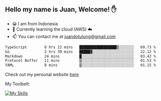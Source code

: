 ## Hello my name is Juan, Welcome! ✋

- 😀 I am from Indonesia
- 📖 Currently learning the cloud (AWS) ☁️
- 📫 You can contact me at juandotulung@gmail.com

<!--START_SECTION:waka-->

```txt
TypeScript        8 hrs 22 mins   █████████████████▒░░░░░░░   69.73 %
Go                2 hrs 39 mins   █████▓░░░░░░░░░░░░░░░░░░░   22.12 %
Markdown          24 mins         █░░░░░░░░░░░░░░░░░░░░░░░░   03.42 %
Protocol Buffer   11 mins         ▒░░░░░░░░░░░░░░░░░░░░░░░░   01.53 %
YAML              8 mins          ▒░░░░░░░░░░░░░░░░░░░░░░░░   01.15 %
```

<!--END_SECTION:waka-->

Check out my personal website [here](https://juanchristian.com)

My Toolbelt:

[![My Skills](https://skillicons.dev/icons?i=go,js,ts,nodejs,express,react,nextjs,vue,tailwind,vite,html,css,python,php,aws,bash,linux,postgres,mysql,redis,kafka,docker,vercel,netlify,vscode,figma)](https://skillicons.dev)

